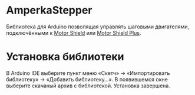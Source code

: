 AmperkaStepper
==============

Библиотека для Arduino позволящая управлять шаговыми двигателями, подключёнными
к [Motor Shield](http://amperka.ru/product/arduino-motor-shield) или [Motor Shield Plus](http://amperka.ru/product/arduino-motor-shield-plus).

Установка библиотеки
====================

В Arduino IDE выберите пункт меню «Скетч» → «Импортировать библиотеку» →
«Добавить библиотеку…». В появившемся окне выберите скачаный архив с
библиотекой. Установка завершена.

